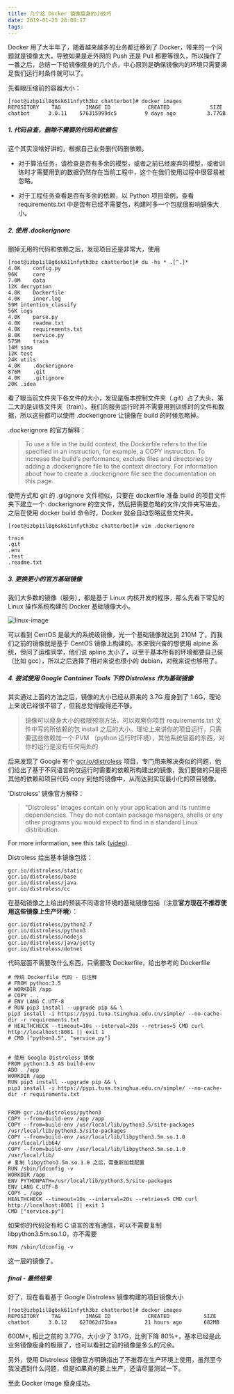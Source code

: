```yaml
---
title: 几个给 Docker 镜像瘦身的小技巧
date: 2019-01-25 20:00:17
tags:
---
```




Docker 用了大半年了，随着越来越多的业务都迁移到了 Docker，带来的一个问题就是镜像太大，导致如果是走外网的 Push 还是 Pull 都要等很久，所以操作了一番之后，总结一下给镜像瘦身的几个点，中心原则是确保镜像内的环境只需要满足我们运行时条件就可以了。

先看眼压缩前的容器大小：
```
[root@izbp1il8g6sk611nfyth3bz chatterbot]# docker images
REPOSITORY    TAG        IMAGE ID            CREATED             SIZE
chatbot      3.0.11    576315999dc5         9 days ago          3.77GB
```

<!--more-->

##### 1. 代码自查，删除不需要的代码和依赖包
这个其实没啥好讲的，根据自己业务删代码删依赖。

- 对于算法任务，请检查是否有多余的模型，或者之前已经废弃的模型，或者训练时才需要用到的数据仍然存在当前工程中，这个在我们使用过程中很容易被忽略。

- 对于工程任务查看是否有多余的依赖，以 Python 项目举例，查看 requirements.txt 中是否有已经不需要包，构建时多一个包就很影响镜像大小。

##### 2. 使用 .dockerignore 
删掉无用的代码和依赖之后，发现项目还是非常大，使用
``` 
[root@izbp1il8g6sk611nfyth3bz chatterbot]# du -hs * .[^.]* 
4.0K    config.py
96K     core
7.0M	data
12K	decryption
4.0K	Dockerfile
4.0K	inner.log
59M	intention_classify
56K	logs
4.0K	parse.py
4.0K	readme.txt
4.0K	requirements.txt
8.0K	service.py
575M	train
14M	sims
12K	test
24K	utils
4.0K	.dockerignore
876M	.git
4.0K	.gitignore
20K	.idea 
```
看了眼当前文件夹下各文件的大小，发现是版本控制文件夹（.git）占了大头，第二大的是训练文件夹（train）。我们的服务运行时并不需要用到训练时的文件和数据，所以这些都可以使用 .dockerignore 让镜像在 build 的时候忽略掉。

.dockerignore 的官方解释：

> To use a file in the build context, the Dockerfile refers to the file specified in an instruction, for example, a COPY instruction. To increase the build’s performance, exclude files and directories by adding a .dockerignore file to the context directory. For information about how to create a .dockerignore file see the documentation on this page.

使用方式和 git 的 .gitignore 文件相似，只要在 dockerfile 准备 build 的项目文件夹下建立一个 .dockerignore 的空文件，然后把需要忽略的文件/文件夹写进去，之后在使用 docker build 命令时，Docker 就会自动忽略这些文件夹。

``` 
[root@izbp1il8g6sk611nfyth3bz chatterbot]# vim .dockerignore
```
```
train
.git
.env
.test
.readme.txt
```

##### 3. 更换更小的官方基础镜像

我们大多数的镜像（服务），都是基于 Linux 内核开发的程序，那么先看下常见的 Linux 操作系统构建的 Docker 基础镜像大小。

![linux-image](https://timeline229-image.oss-cn-hangzhou.aliyuncs.com/docker-image-loss-weight/linux-image.jpg)



可以看到 CentOS 是最大的系统级镜像，光一个基础镜像就达到 210M 了，而我们之前的镜像就是基于 CentOS 镜像上构建的。本来很兴奋的想使用 alpine 系统，但问了运维同学，他们说 apline 太小了，以至于基本所有的环境都要自己装（比如 gcc），所以之后选择了相对来说也很小的 debian，对我来说也够用了。

##### 4. 尝试使用 Google Container Tools 下的 Distroless 作为基础镜像

其实通过上面的方法之后，镜像的大小已经从原来的 3.7G 瘦身到了 1.6G，理论上来说已经很不错了，但我总觉得瘦得还不够。
> 镜像可以瘦身大小的极限预测方法，可以观察你项目 requirements.txt 文件中写的所依赖的包 install 之后的大小。理论上来讲你的项目运行，只需要这些依赖加一个 PVM （python 运行时环境），其他系统层面的东西，对你的运行是没有任何用处的

后来发现了 Google 有个 [gcr.io/distroless](https://github.com/GoogleContainerTools/distroless) 项目，专门用来解决类似的问题，他们给出了基于不同语言的仅运行时需要的依赖所构建出的镜像，我们要做的只是把其他的依赖和项目代码 copy 到他的镜像中，从而达到实现最小化的项目镜像。

'Distroless' 镜像官方解释：
> "Distroless" images contain only your application and its runtime dependencies. They do not contain package managers, shells or any other programs you would expect to find in a standard Linux distribution.

For more information, see this talk ([video](https://www.youtube.com/watch?v=lviLZFciDv4)).

Distroless 给出基本镜像包括：
```
gcr.io/distroless/static
gcr.io/distroless/base
gcr.io/distroless/java
gcr.io/distroless/cc
```

在基础镜像之上给出的预装不同语言环境的基础镜像包括（注意**官方现在不推荐使用这些镜像上生产环境**）：
```
gcr.io/distroless/python2.7
gcr.io/distroless/python3
gcr.io/distroless/nodejs
gcr.io/distroless/java/jetty
gcr.io/distroless/dotnet
```

代码层面不需要改什么东西，只需要改 Dockerfile，给出参考的 Dockerfile

```
# 传统 Dockerfile 代码 - 已注释
# FROM python:3.5
# WORKDIR /app
# COPY . .
# ENV LANG C.UTF-8
# RUN pip3 install --upgrade pip && \
pip3 install -i https://pypi.tuna.tsinghua.edu.cn/simple/ --no-cache-dir -r requirements.txt
# HEALTHCHECK --timeout=10s --interval=20s --retries=5 CMD curl http://localhost:8081 || exit 1
# CMD ["python3.5", "service.py"]


# 使用 Google Distroless 镜像
FROM python:3.5 AS build-env
ADD . /app
WORKDIR /app
RUN pip3 install --upgrade pip && \
pip3 install -i https://pypi.tuna.tsinghua.edu.cn/simple/ --no-cache-dir -r requirements.txt


FROM gcr.io/distroless/python3
COPY --from=build-env /app /app
COPY --from=build-env /usr/local/lib/python3.5/site-packages /usr/local/lib/python3.5/site-packages
COPY --from=build-env /usr/local/lib/libpython3.5m.so.1.0 /usr/local/lib64/
COPY --from=build-env /usr/local/lib/libpython3.5m.so.1.0 /usr/local/lib/
# 复制 libpython3.5m.so.1.0 之后，需重新加载配置
RUN /sbin/ldconfig -v
WORKDIR /app
ENV PYTHONPATH=/usr/local/lib/python3.5/site-packages
ENV LANG C.UTF-8
COPY . /app
HEALTHCHECK --timeout=10s --interval=20s --retries=5 CMD curl http://localhost:8081 || exit 1
CMD ["service.py"]
```

如果你的代码没有和 C 语言的库有通信，可以不需要复制 libpython3.5m.so.1.0，亦不需要 
```
RUN /sbin/ldconfig -v
```
这一层的镜像了。

##### final - 最终结果
好了，现在看看基于 Google Distroless 镜像构建的项目镜像大小

```
[root@izbp1il8g6sk611nfyth3bz chatterbot]# docker images
REPOSITORY    TAG        IMAGE ID            CREATED           SIZE
chatbot      3.0.12    627062d75baa         21 hours ago       682MB
```

600M+, 相比之前的 3.77G，大小少了 3.17G，比例下降 80%+，基本已经是此业务镜像瘦身的极限了，也可以看到之前的镜像是多么的冗余。

另外，使用 Distroless 镜像官方明确指出了不推荐在生产环境上使用，虽然至今我没遇到什么问题，但是如果真的要上生产，还请尽量测试一下。

至此 Docker Image 瘦身成功。